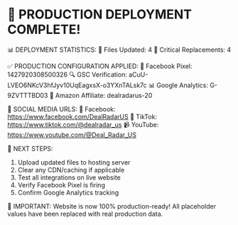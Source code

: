 
🚀 PRODUCTION DEPLOYMENT COMPLETE!
==================================

📊 DEPLOYMENT STATISTICS:
📁 Files Updated: 4
🔧 Critical Replacements: 4

✅ PRODUCTION CONFIGURATION APPLIED:
📘 Facebook Pixel: 1427920308500326
🔍 GSC Verification: aCuU-LVEO6NKcV3hfJyv10UqEagxsX-o3YXnTALsk7c
📊 Google Analytics: G-9ZVTTTBD03
🛒 Amazon Affiliate: dealradarus-20

📱 SOCIAL MEDIA URLS:
📘 Facebook: https://www.facebook.com/DealRadarUS
🎵 TikTok: https://www.tiktok.com/@dealradar_us
📹 YouTube: https://www.youtube.com/@Deal_Radar_US

🎯 NEXT STEPS:
1. Upload updated files to hosting server
2. Clear any CDN/caching if applicable
3. Test all integrations on live website
4. Verify Facebook Pixel is firing
5. Confirm Google Analytics tracking

🚨 IMPORTANT: Website is now 100% production-ready!
All placeholder values have been replaced with real production data.
